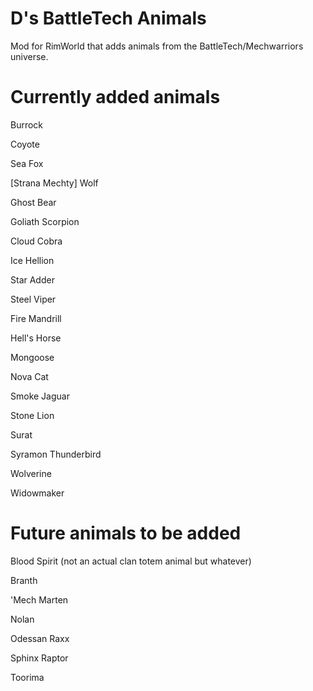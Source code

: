 # D's BattleTech Animals
 Mod for RimWorld that adds animals from the BattleTech/Mechwarriors universe.
 
# Currently added animals
 
 Burrock
 
 Coyote
 
 Sea Fox
 
 [Strana Mechty] Wolf
 
 Ghost Bear
 
 Goliath Scorpion
 
 Cloud Cobra
 
 Ice Hellion
 
 Star Adder
 
 Steel Viper
 
 Fire Mandrill
 
 Hell's Horse
 
 Mongoose 
 
 Nova Cat
 
 Smoke Jaguar
 
 Stone Lion
 
 Surat

 Syramon Thunderbird

 Wolverine

 Widowmaker

# Future animals to be added

Blood Spirit (not an actual clan totem animal but whatever)

Branth

'Mech Marten

Nolan

Odessan Raxx

Sphinx Raptor

Toorima
